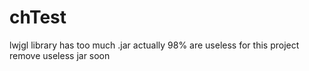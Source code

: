 # chTest
lwjgl library has too much .jar actually 98% are useless for this project
remove useless jar soon
